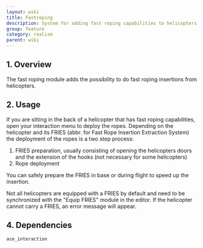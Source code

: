 ```yaml
---
layout: wiki
title: Fastroping
description: System for adding fast roping capabilities to helicopters.
group: feature
category: realism
parent: wiki
---
```


## 1. Overview
The fast roping module adds the possibility to do fast roping insertions from helicopters.

## 2. Usage
If you are sitting in the back of a helicopter that has fast roping capabilities, open your interaction menu to deploy the ropes. Depending on the helicopter and its FRIES (abbr. for Fast Rope Insertion Extraction System) the deployment of the ropes is a two step process:

1. FRIES preparation, usually consisting of opening the helicopters doors and the extension of the hooks (not necessary for some helicopters)
2. Rope deployment

You can safely prepare the FRIES in base or during flight to speed up the insertion.

Not all helicopters are equipped with a FRIES by default and need to be synchronized with the "Equip FRIES" module in the editor. If the helicopter cannot carry a FRIES, an error message will appear.

## 4. Dependencies

`ace_interaction`
